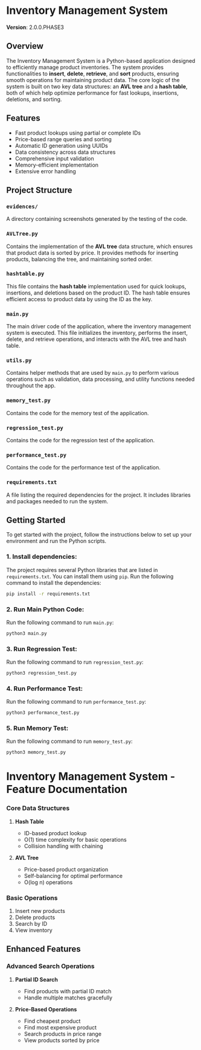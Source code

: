 # Inventory Management System
**Version**: 2.0.0.PHASE3

## Overview
The Inventory Management System is a Python-based application designed to efficiently manage product inventories. The system provides functionalities to **insert**, **delete**, **retrieve**, and **sort** products, ensuring smooth operations for maintaining product data. The core logic of the system is built on two key data structures: an **AVL tree** and a **hash table**, both of which help optimize performance for fast lookups, insertions, deletions, and sorting.

## Features
- Fast product lookups using partial or complete IDs
- Price-based range queries and sorting
- Automatic ID generation using UUIDs
- Data consistency across data structures
- Comprehensive input validation
- Memory-efficient implementation
- Extensive error handling

## Project Structure

### `evidences/`
 A directory containing screenshots generated by the testing of the code. 


### `AVLTree.py`
Contains the implementation of the **AVL tree** data structure, which ensures that product data is sorted by price. It provides methods for inserting products, balancing the tree, and maintaining sorted order.

### `hashtable.py`
This file contains the **hash table** implementation used for quick lookups, insertions, and deletions based on the product ID. The hash table ensures efficient access to product data by using the ID as the key.

### `main.py`
The main driver code of the application, where the inventory management system is executed. This file initializes the inventory, performs the insert, delete, and retrieve operations, and interacts with the AVL tree and hash table.


### `utils.py`
Contains helper methods that are used by `main.py` to perform various operations such as validation, data processing, and utility functions needed throughout the app.

### `memory_test.py`
Contains the code for the memory test of the application.

### `regression_test.py`
Contains the code for the regression test of the application.

### `performance_test.py`
Contains the code for the performance test of the application.

### `requirements.txt`
A file listing the required dependencies for the project. It includes libraries and packages needed to run the system.




## Getting Started

To get started with the project, follow the instructions below to set up your environment and run the Python scripts.

### 1. Install dependencies:
The project requires several Python libraries that are listed in `requirements.txt`. You can install them using `pip`. Run the following command to install the dependencies:
```bash
pip install -r requirements.txt
```

### 2. Run Main Python Code:
Run the following command to run `main.py`:
```bash
python3 main.py
```

### 3. Run Regression Test:
Run the following command to run `regression_test.py`:
```bash
python3 regression_test.py
```

### 4. Run Performance Test:
Run the following command to run `performance_test.py`:
```bash
python3 performance_test.py
```
### 5. Run Memory Test:
Run the following command to run `memory_test.py`:
```bash
python3 memory_test.py
```

# Inventory Management System - Feature Documentation

### Core Data Structures
1. **Hash Table**
   - ID-based product lookup
   - O(1) time complexity for basic operations
   - Collision handling with chaining

2. **AVL Tree**
   - Price-based product organization
   - Self-balancing for optimal performance
   - O(log n) operations

### Basic Operations
1. Insert new products
2. Delete products
3. Search by ID
4. View inventory

## Enhanced Features

### Advanced Search Operations
1. **Partial ID Search**
   - Find products with partial ID match
   - Handle multiple matches gracefully

2. **Price-Based Operations**
   - Find cheapest product
   - Find most expensive product
   - Search products in price range
   - View products sorted by price





